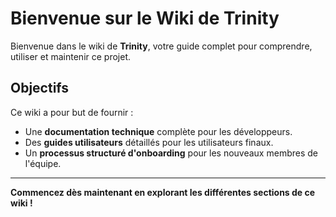 # Bienvenue sur le Wiki de Trinity

Bienvenue dans le wiki de **Trinity**, votre guide complet pour comprendre, utiliser et maintenir ce projet.

## Objectifs

Ce wiki a pour but de fournir :

- Une **documentation technique** complète pour les développeurs.
- Des **guides utilisateurs** détaillés pour les utilisateurs finaux.
- Un **processus structuré d'onboarding** pour les nouveaux membres de l'équipe.

---

**Commencez dès maintenant en explorant les différentes sections de ce wiki !**
